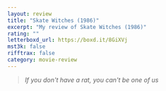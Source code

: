 ```yaml
---
layout: review
title: "Skate Witches (1986)"
excerpt: "My review of Skate Witches (1986)"
rating: ""
letterboxd_url: https://boxd.it/8GiXVj
mst3k: false
rifftrax: false
category: movie-review
---
```


<blockquote><i>If you don't have a rat, you can't be one of us</i></blockquote>
